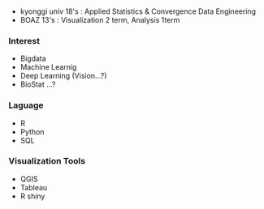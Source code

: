 ### 
- kyonggi univ 18's : Applied Statistics & Convergence Data Engineering
- BOAZ 13's : Visualization 2 term, Analysis 1term


### Interest
- Bigdata
- Machine Learnig
- Deep Learning (Vision...?)
- BioStat ...?

### Laguage
- R
- Python
- SQL

### Visualization Tools
- QGIS
- Tableau
- R shiny
<!--
**GGoYoungHee/GGoYoungHee** is a ✨ _special_ ✨ repository because its `README.md` (this file) appears on your GitHub profile.

Here are some ideas to get you started:

- 🔭 I’m currently working on ...
- 🌱 I’m currently learning ...
- 👯 I’m looking to collaborate on ...
- 🤔 I’m looking for help with ...
- 💬 Ask me about ...
- 📫 How to reach me: ...
- 😄 Pronouns: ...
- ⚡ Fun fact: ...
-->
